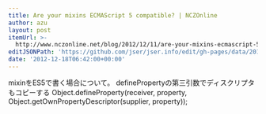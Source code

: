```yaml
---
title: Are your mixins ECMAScript 5 compatible? | NCZOnline
author: azu
layout: post
itemUrl: >-
  http://www.nczonline.net/blog/2012/12/11/are-your-mixins-ecmascript-5-compatible/
editJSONPath: 'https://github.com/jser/jser.info/edit/gh-pages/data/2012/12/index.json'
date: '2012-12-18T06:42:00+00:00'
---
```

mixinをES5で書く場合について。
definePropertyの第三引数でディスクリプタもコピーする
Object.defineProperty(receiver, property, Object.getOwnPropertyDescriptor(supplier, property));

